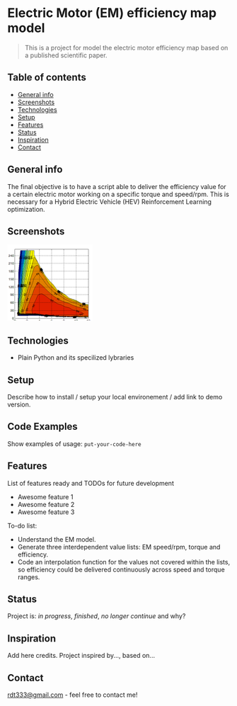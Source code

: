 # Electric Motor (EM) efficiency map model
> This is a project for model the electric motor efficiency map based on a published scientific paper.

## Table of contents
* [General info](#general-info)
* [Screenshots](#screenshots)
* [Technologies](#technologies)
* [Setup](#setup)
* [Features](#features)
* [Status](#status)
* [Inspiration](#inspiration)
* [Contact](#contact)

## General info
The final objective is to have a script able to deliver the efficiency value for a certain electric motor working on a specific torque and speed/rpm.
This is necessary for a Hybrid Electric Vehicle (HEV) Reinforcement Learning optimization.

## Screenshots
![Example screenshot](EM_efficiency.png)

## Technologies
* Plain Python and its specilized lybraries

## Setup
Describe how to install / setup your local environement / add link to demo version.

## Code Examples
Show examples of usage:
`put-your-code-here`

## Features
List of features ready and TODOs for future development
* Awesome feature 1
* Awesome feature 2
* Awesome feature 3

To-do list:
* Understand the EM model.
* Generate three interdependent value lists: EM speed/rpm, torque and efficiency.
* Code an interpolation function for the values not covered within the lists, so efficiency could be delivered continuously across speed and torque ranges.


## Status
Project is: _in progress_, _finished_, _no longer continue_ and why?

## Inspiration
Add here credits. Project inspired by..., based on...

## Contact
rdt333@gmail.com - feel free to contact me!
